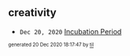 ## creativity


* <code>Dec 20, 2020</code> [Incubation Period](2020-12-20T18-13-12-incubation-period.md)

<sup><sub>generated 20 Dec 2020 18:17:47 by <a href='https://github.com/senorprogrammer/til'>til</a></sub></sup>

